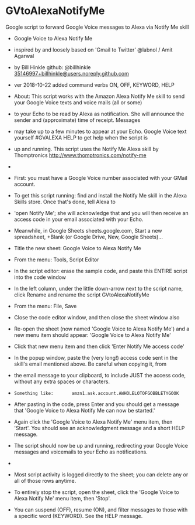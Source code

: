 # GVtoAlexaNotifyMe
Google script to forward Google Voice messages to Alexa via Notify Me skill

* Google Voice to Alexa Notify Me
* inspired by and loosely based on 'Gmail to Twitter' @labnol / Amit Agarwal
* by Bill Hinkle github: @billhinkle 35146997+billhinkle@users.noreply.github.com
* ver 2018-10-22 added command verbs ON, OFF, KEYWORD, HELP

* About: This script works with the Amazon Alexa Notify Me skill to send your Google Voice texts and voice mails (all or some)
* to your Echo to be read by Alexa as notification.  She will announce the sender and (approximate) time of receipt.  Messages
* may take up to a few minutes to appear at your Echo.  Google Voice text yourself #GVALEXA HELP to get help when the script is
* up and running.  This script uses the Notify Me Alexa skill by Thomptronics http://www.thomptronics.com/notify-me
*
* First: you must have a Google Voice number associated with your GMail account.
* To get this script running: find and install the Notify Me skill in the Alexa Skills store.  Once that's done, tell Alexa to 
* 'open Notify Me'; she will acknowledge that and you will then receive an access code in your email associated with your Echo.
* Meanwhile, in Google Sheets sheets.google.com, Start a new spreadsheet, +Blank (or Google Drive, New, Google Sheets)...
* Title the new sheet: Google Voice to Alexa Notify Me
* From the menu: Tools, Script Editor
* In the script editor: erase the sample code, and paste this ENTIRE script into the code window
* In the left column, under the little down-arrow next to the script name, click Rename and rename the script GVtoAlexaNotifyMe
* From the menu: File, Save
* Close the code editor window, and then close the sheet window also
* Re-open the sheet (now named 'Google Voice to Alexa Notify Me') and a new menu item should appear: 'Google Voice to Alexa Notify Me'
* Click that new menu item and then click 'Enter Notify Me access code'
* In the popup window, paste the (very long!) access code sent in the skill's email mentioned above.  Be careful when copying it, from
* the email message to your clipboard, to include JUST the access code, without any extra spaces or characters.
*     Something like:       amzn1.ask.account.AWHOLELOTOFGOBBLETYGOOK
* After pasting in the code, press Enter and you should get a message that 'Google Voice to Alexa Notify Me can now be started.'
* Again click the 'Google Voice to Alexa Notify Me' menu item, then 'Start'. You should see an acknowledgment message and a short HELP message.
* The script should now be up and running, redirecting your Google Voice messages and voicemails to your Echo as notifications.
*
* Most script activity is logged directly to the sheet; you can delete any or all of those rows anytime.
* To entirely stop the script, open the sheet, click the 'Google Voice to Alexa Notify Me' menu item, then 'Stop'.
* You can suspend (OFF), resume (ON), and filter messages to those with a specific word (KEYWORD).  See the HELP message.
